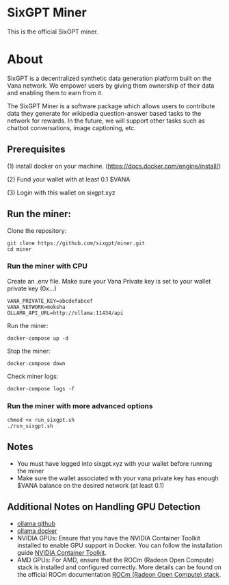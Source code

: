 # SixGPT Miner
This is the official SixGPT miner.

# About

SixGPT is a decentralized synthetic data generation platform built on the Vana network. We empower users by giving them ownership of their data and enabling them to earn from it.

The SixGPT Miner is a software package which allows users to contribute data they generate for wikipedia question-answer based tasks to the network for rewards.
In the future, we will support other tasks such as chatbot conversations, image captioning, etc.

## Prerequisites
(1) install docker on your machine. (https://docs.docker.com/engine/install/)

(2) Fund your wallet with at least 0.1 $VANA

(3) Login with this wallet on sixgpt.xyz


## Run the miner:
Clone the repository:
```
git clone https://github.com/sixgpt/miner.git
cd miner
```

### Run the miner with CPU
Create an .env file. Make sure your Vana Private key is set to your wallet private key (0x...)
```
VANA_PRIVATE_KEY=abcdefabcef
VANA_NETWORK=moksha
OLLAMA_API_URL=http://ollama:11434/api
```
Run the miner:

```
docker-compose up -d
```
Stop the miner:

```
docker-compose down
```
Check miner logs:
```
docker-compose logs -f
```

### Run the miner with more advanced options
```
chmod +x run_sixgpt.sh
./run_sixgpt.sh
```

## Notes
- You must have logged into sixgpt.xyz with your wallet before running the miner
- Make sure the wallet associated with your vana private key has enough $VANA balance on the desired network (at least 0.1)

## Additional Notes on Handling GPU Detection
- [ollama github](https://github.com/ollama/ollama)
- [ollama docker](https://hub.docker.com/r/ollama/ollama)
- NVIDIA GPUs: Ensure that you have the NVIDIA Container Toolkit installed to enable GPU support in Docker. You can follow the installation guide [NVIDIA Container Toolkit](https://docs.nvidia.com/datacenter/cloud-native/container-toolkit/install-guide.html).
- AMD GPUs: For AMD, ensure that the ROCm (Radeon Open Compute) stack is installed and configured correctly. More details can be found on the official ROCm documentation [ROCm (Radeon Open Compute) stack](https://rocm.docs.amd.com/en/latest/).
